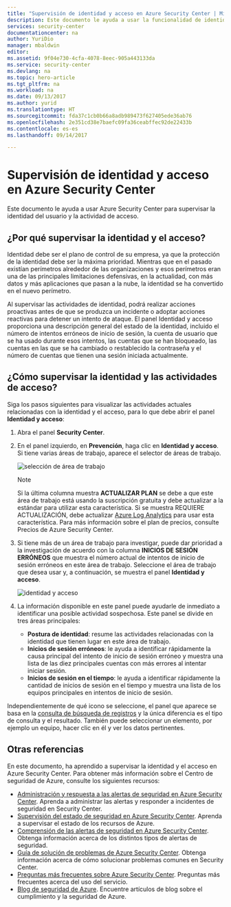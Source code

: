 ```yaml
---
title: "Supervisión de identidad y acceso en Azure Security Center | Microsoft Docs"
description: Este documento le ayuda a usar la funcionalidad de identidad y acceso de Azure Security Center para supervisar los problemas relacionados con la actividad de acceso e identidad de los usuarios.
services: security-center
documentationcenter: na
author: YuriDio
manager: mbaldwin
editor: 
ms.assetid: 9f04e730-4cfa-4078-8eec-905a443133da
ms.service: security-center
ms.devlang: na
ms.topic: hero-article
ms.tgt_pltfrm: na
ms.workload: na
ms.date: 09/13/2017
ms.author: yurid
ms.translationtype: HT
ms.sourcegitcommit: fda37c1cb0b66a8adb989473f627405ede36ab76
ms.openlocfilehash: 2e351cd38e7baefc09fa36ceabffec92de22433b
ms.contentlocale: es-es
ms.lasthandoff: 09/14/2017

---
```

# <a name="monitoring-identity-and-access-in-azure-security-center"></a>Supervisión de identidad y acceso en Azure Security Center
Este documento le ayuda a usar Azure Security Center para supervisar la identidad del usuario y la actividad de acceso.

## <a name="why-monitor-identity-and-access"></a>¿Por qué supervisar la identidad y el acceso?
Identidad debe ser el plano de control de su empresa, ya que la protección de la identidad debe ser la máxima prioridad. Mientras que en el pasado existían perímetros alrededor de las organizaciones y esos perímetros eran una de las principales limitaciones defensivas, en la actualidad, con más datos y más aplicaciones que pasan a la nube, la identidad se ha convertido en el nuevo perímetro.

Al supervisar las actividades de identidad, podrá realizar acciones proactivas antes de que se produzca un incidente o adoptar acciones reactivas para detener un intento de ataque. El panel Identidad y acceso proporciona una descripción general del estado de la identidad, incluido el número de intentos erróneos de inicio de sesión, la cuenta de usuario que se ha usado durante esos intentos, las cuentas que se han bloqueado, las cuentas en las que se ha cambiado o restablecido la contraseña y el número de cuentas que tienen una sesión iniciada actualmente.

## <a name="how-to-monitor-identity-and-access-activities"></a>¿Cómo supervisar la identidad y las actividades de acceso?
Siga los pasos siguientes para visualizar las actividades actuales relacionadas con la identidad y el acceso, para lo que debe abrir el panel **Identidad y acceso**:

1.  Abra el panel **Security Center**.
2.  En el panel izquierdo, en **Prevención**, haga clic en **Identidad y acceso**. Si tiene varias áreas de trabajo, aparece el selector de áreas de trabajo.

    ![selección de área de trabajo](./media/security-center-identity-access\security-center-identity-access-fig1.png)

    > [!NOTE]
    > Si la última columna muestra **ACTUALIZAR PLAN** se debe a que este área de trabajo está usando la suscripción gratuita y debe actualizar a la estándar para utilizar esta característica. Si se muestra REQUIERE ACTUALIZACIÓN, debe actualizar [Azure Log Analytics](https://docs.microsoft.com/azure/log-analytics/log-analytics-overview) para usar esta característica. Para más información sobre el plan de precios, consulte Precios de Azure Security Center. 
    > 
3. Si tiene más de un área de trabajo para investigar, puede dar prioridad a la investigación de acuerdo con la columna **INICIOS DE SESIÓN ERRÓNEOS** que muestra el número actual de intentos de inicio de sesión erróneos en este área de trabajo. Seleccione el área de trabajo que desea usar y, a continuación, se muestra el panel **Identidad y acceso**.

    ![identidad y acceso](./media/security-center-identity-access\security-center-identity-access-fig2.png)

4. La información disponible en este panel puede ayudarle de inmediato a identificar una posible actividad sospechosa. Este panel se divide en tres áreas principales:
    * **Postura de identidad**: resume las actividades relacionadas con la identidad que tienen lugar en este área de trabajo.
    * **Inicios de sesión erróneos**: le ayuda a identificar rápidamente la causa principal del intento de inicio de sesión erróneo y muestra una lista de las diez principales cuentas con más errores al intentar iniciar sesión.
    * **Inicios de sesión en el tiempo**: le ayuda a identificar rápidamente la cantidad de inicios de sesión en el tiempo y muestra una lista de los equipos principales en intentos de inicio de sesión.
    
Independientemente de qué icono se seleccione, el panel que aparece se basa en la [consulta de búsqueda de registros](https://docs.microsoft.com/azure/security-center/security-center-search) y la única diferencia es el tipo de consulta y el resultado. También puede seleccionar un elemento, por ejemplo un equipo, hacer clic en él y ver los datos pertinentes. 

## <a name="see-also"></a>Otras referencias
En este documento, ha aprendido a supervisar la identidad y el acceso en Azure Security Center. Para obtener más información sobre el Centro de seguridad de Azure, consulte los siguientes recursos:

* [Administración y respuesta a las alertas de seguridad en Azure Security Center](https://docs.microsoft.com/azure/security-center/security-center-managing-and-responding-alerts). Aprenda a administrar las alertas y responder a incidentes de seguridad en Security Center.
* [Supervisión del estado de seguridad en Azure Security Center](security-center-monitoring.md). Aprenda a supervisar el estado de los recursos de Azure.
* [Comprensión de las alertas de seguridad en Azure Security Center](https://docs.microsoft.com/azure/security-center/security-center-alerts-type). Obtenga información acerca de los distintos tipos de alertas de seguridad.
* [Guía de solución de problemas de Azure Security Center](https://docs.microsoft.com/azure/security-center/security-center-troubleshooting-guide). Obtenga información acerca de cómo solucionar problemas comunes en Security Center. 
* [Preguntas más frecuentes sobre Azure Security Center](security-center-faq.md). Preguntas más frecuentes acerca del uso del servicio.
* [Blog de seguridad de Azure](http://blogs.msdn.com/b/azuresecurity/). Encuentre artículos de blog sobre el cumplimiento y la seguridad de Azure.


